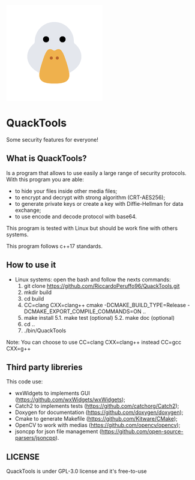 <a id="top"></a>
![QuackTools logo](data/media/duck.png)

# QuackTools

Some security features for everyone!

## What is QuackTools?

Is a program that allows to use easily a large range of security protocols.
With this program you are able:
 * to hide your files inside other media files;
 * to encrypt and decrypt with strong algorithm (CRT-AES256);
 * to generate private keys or create a key with Diffie-Hellman for data exchange;
 * to use encode and decode protocol with base64.

This program is tested with Linux but should be work fine with others systems.

This program follows c++17 standards.

## How to use it

 * Linux systems: open the bash and follow the nexts commands:
   1. git clone https://github.com/RiccardoPeruffo96/QuackTools.git
   2. mkdir build
   3. cd build
   4. CC=clang CXX=clang++ cmake -DCMAKE_BUILD_TYPE=Release -DCMAKE_EXPORT_COMPILE_COMMANDS=ON ..
   5. make install
   5.1. make test (optional)
   5.2. make doc (optional)
   6. cd ..
   7. ./bin/QuackTools

Note: You can choose to use CC=clang CXX=clang++ instead CC=gcc CXX=g++

## Third party libreries

This code use:
 * wxWidgets to implements GUI (https://github.com/wxWidgets/wxWidgets);
 * Catch2 to implements tests (https://github.com/catchorg/Catch2);
 * Doxygen for documentation (https://github.com/doxygen/doxygen);
 * Cmake to generate Makefile (https://github.com/Kitware/CMake);
 * OpenCV to work with medias (https://github.com/opencv/opencv);
 * jsoncpp for json file management (https://github.com/open-source-parsers/jsoncpp).

## LICENSE

QuackTools is under GPL-3.0 license and it's free-to-use
